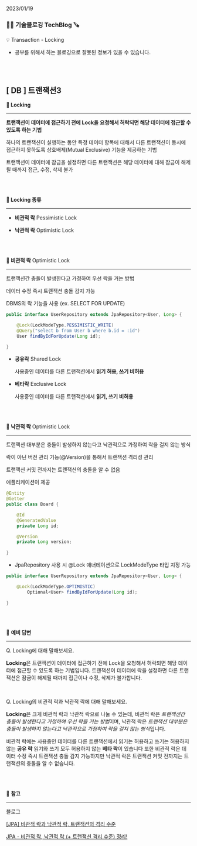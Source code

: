 2023/01/19

### 🧑‍💻 **기술블로깅 TechBlog** 🪚

<aside>
💡 Transaction -  Locking

</aside>

* 공부를 위해서 하는 블로깅으로 잘못된 정보가 있을 수 있습니다.

<br><br>

## [ DB ] 트랜잭션3

**🔩 Locking**

---

**트랜잭션이 데이터에 접근하기 전에 Lock을 요청해서 허락되면 해당 데이터에 접근할 수 있도록 하는 기법**

하나의 트랜잭션이 실행하는 동안 특정 데이터 항목에 대해서 다른 트랜잭션이 동시에 접근하지 못하도록 상호배제(Mutual Exclusive) 기능을 제공하는 기법

트랜잭션이 데이터에 잠금을 설정하면 다른 트랜잭션은 해당 데이터에 대해 잠금이 해제될 때까지 접근, 수정, 삭제 불가

<br><br>

**🔩 Locking 종류**

---

- **비관적 락** Pessimistic Lock

- **낙관적 락** Optimistic Lock

<br><br>

**🔩 비관적 락** Optimistic Lock

---

트랜잭션간 충돌이 발생한다고 가정하여 우선 락을 거는 방법

데이터 수정 즉시 트랜잭션 충돌 감지 가능

DBMS의 락 기능을 사용 (ex. SELECT FOR UPDATE)

```java
public interface UserRepository extends JpaRepository<User, Long> {

    @Lock(LockModeType.PESSIMISTIC_WRITE)
    @Query("select b from User b where b.id = :id")
    User findByIdForUpdate(Long id);
    
}
```
  

- **공유락** Shared Lock
    
    사용중인 데이터를 다른 트랜잭션에서 **읽기 허용, 쓰기 비허용**
    
- **베타락** Exclusive Lock
    
    사용중인 데이터를 다른 트랜잭션에서 **읽기, 쓰기 비허용**
    

<br><br>

**🔩 낙관적 락** Optimistic Lock

---

트랜잭션 대부분은 충돌이 발생하지 않는다고 낙관적으로 가정하여 락을 걸지 않는 방식

락이 아닌 버전 관리 기능(@Version)을 통해서 트랜잭션 격리성 관리

트랜잭션 커밋 전까지는 트랜잭션의 충돌을 알 수 없음

애플리케이션이 제공

```java
@Entity
@Getter
public class Board {

    @Id
    @GeneratedValue
    private Long id;

    @Version
    private Long version;
    
}
```
  
+ JpaRepository 사용 시 @Lock 애너테이션으로 LockModeType 타입 지정 가능
  
```java
public interface UserRepository extends JpaRepository<User, Long> {

    @Lock(LockModeType.OPTIMISTIC)
		Optional<User> findByIdForUpdate(Long id);
    
}
```

<br><br>

🔩 **예비 답변**

---

Q. Locking에 대해 말해보세요.

**Locking**은 트랜잭션이 데이터에 접근하기 전에 Lock을 요청해서 허락되면 해당 데이터에 접근할 수 있도록 하는 기법입니다. 트랜잭션이 데이터에 락을 설정하면 다른 트랜잭션은 잠금이 해제될 때까지 접근이나 수정, 삭제가 불가합니다.

<br>

Q. Locking의 비관적 락과 낙관적 락에 대해 말해보세요.

**Locking**은 크게 비관적 락과 낙관적 락으로 나눌 수 있는데, 비관적 락은 *트랜잭션간 충돌이 발생한다고 가정하여 우선 락을 거는 방법*이며, 낙관적 락은 *트랜잭션 대부분은 충돌이 발생하지 않는다고 낙관적으로 가정하여 락을 걸지 않는 방식*입니다.

비관적 락에는 사용중인 데이터를 다른 트랜잭션에서 읽기는 허용하고 쓰기는 허용하지 않는 **공유 락** 읽기와 쓰기 모두 허용하지 않는 **베타 락**이 있습니다 또한 비관적 락은  데이터 수정 즉시 트랜잭션 충돌 감지 가능하지만 낙관적 락은 트랜잭션 커밋 전까지는 트랜잭션의 충돌을 알 수 없습니다. 

<br><br>

🔩 **참고**

---

블로그

[[JPA] 비관적 락과 낙관적 락, 트랜잭션의 격리 수준](https://kafcamus.tistory.com/48)

[JPA - 비관적 락, 낙관적 락 (+ 트랜잭션 격리 수준) 정리!](https://jaehoney.tistory.com/159)

<br><br>

